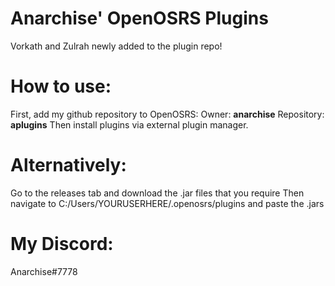 # Anarchise' OpenOSRS Plugins
Vorkath and Zulrah newly added to the plugin repo!

# How to use:

First, add my github repository to OpenOSRS:
Owner: **anarchise**
Repository: **aplugins**
Then install plugins via external plugin manager.

# Alternatively:

Go to the releases tab and download the .jar files that you require
Then navigate to C:/Users/YOURUSERHERE/.openosrs/plugins and paste the .jars 

# My Discord:
Anarchise#7778
